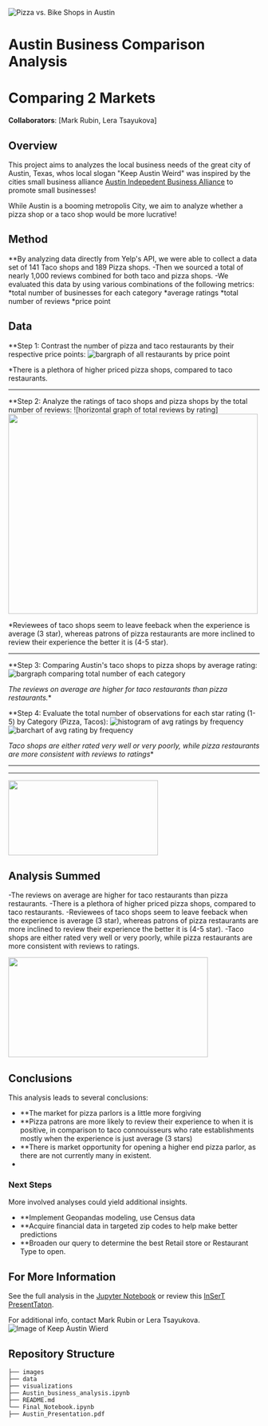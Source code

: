 ![Pizza vs. Bike Shops in Austin](https://upload.wikimedia.org/wikipedia/commons/a/a5/Austin_Evening.jpg)

# Austin Business Comparison Analysis
# Comparing 2 Markets

**Collaborators**: [Mark Rubin, Lera Tsayukova]

## Overview


This project aims to analyzes the local business needs of the great city of Austin, Texas, whos local slogan "Keep Austin Weird" was inspired by
the cities small business alliance [Austin Indepedent Business Alliance](https://ibuyaustin.com) to promote small businesses!

While Austin is a booming metropolis City, we aim to analyze whether a pizza shop or a taco shop would be more lucrative!

## Method

**By analyzing data directly from Yelp's API, we were able to collect a data set of 141 Taco shops and 189 Pizza shops.
-Then we sourced a total of nearly 1,000 reviews combined for both taco and pizza shops.
-We evaluated this data by using various combinations of the following metrics: 
        *total number of businesses for each category
        *average ratings
        *total number of reviews
        *price point
        

## Data 


 
**Step 1: Contrast the number of pizza and taco restaurants by their respective price points:
        ![bargraph of all restaurants by price point](https://github.com/tsayula/Bikes_Repo/blob/main/visualizations/pizza_tacos_price.png?raw=true)
       
*There is a plethora of higher priced pizza shops, compared to taco restaurants.
________________________________________________
**Step 2: Analyze the ratings of taco shops and pizza shops by the total number of reviews:
        ![horizontal graph of total reviews by rating]<img src="https://github.com/tsayula/Bikes_Repo/blob/main/visualizations/Biz_Rev_Counts_By_Rating.png?raw=true" width="500" height="400">        
       
*Reviewees of taco shops seem to leave feeback when the experience is average (3 star), whereas patrons of pizza restaurants are more inclined to review
their experience the better it is (4-5 star).
________________________________________________
**Step 3: Comparing Austin's taco shops to pizza shops by average rating:   
![bargraph comparing total number of each category](https://github.com/tsayula/Bikes_Repo/blob/main/visualizations/Avg_Rtng_by_Category.png?raw=true)

*The reviews on average are higher for taco restaurants than pizza restaurants.**


**Step 4: Evaluate the total number of observations for each star rating (1-5) by Category (Pizza, Tacos):
        ![histogram of avg ratings by frequency](https://github.com/tsayula/Bikes_Repo/blob/main/visualizations/histogram_ratings.png?raw=true)
        ![barchart of avg rating by frequency](https://github.com/tsayula/Bikes_Repo/blob/main/visualizations/Num_Of_Biz_By_Rating.png?raw=true) 
    
*Taco shops are either rated very well or very poorly, while pizza restaurants are more consistent with reviews to ratings**

________________________________________________
________________________________________________


<img src="http://www.austinbike.com/images/sliders/one.jpg" width="300" height="150">

## Analysis Summed

-The reviews on average are higher for taco restaurants than pizza restaurants.
-There is a plethora of higher priced pizza shops, compared to taco restaurants.
-Reviewees of taco shops seem to leave feeback when the experience is average (3 star), whereas patrons of pizza restaurants are more inclined to review
their experience the better it is (4-5 star).
-Taco shops are either rated very well or very poorly, while pizza restaurants are more consistent with reviews to ratings.

<img src="https://3vi9mx40b3afabx1fqvvhk9e-wpengine.netdna-ssl.com/wp-content/uploads/2020/07/40-North-nor-cal-horizontal.jpg" width="400" height="200">


## Conclusions

This analysis leads to several conclusions:

- **The market for pizza parlors is a little more forgiving 
- **Pizza patrons are more likely to review their experience to when it is positive, in comparison to taco connouisseurs who rate establishments mostly when the experience is just average (3 stars)
- **There is market opportunity for opening a higher end pizza parlor, as there are not currently many in existent.
- 
### Next Steps

More involved analyses could yield additional insights.
- **Implement Geopandas modeling, use Census data 
- **Acquire financial data in targeted zip codes to help make better predictions
- **Broaden our query to determine the best Retail store or Restaurant Type to open. 


## For More Information

See the full analysis in the [Jupyter Notebook](./Final_Notebook.ipynb) or review this [InSerT PresentTaton](./HEYinsertMEhere.pdf).

For additional info, contact Mark Rubin or Lera Tsayukova.
![Image of Keep Austin Wierd](https://res.cloudinary.com/culturemap-com/image/upload/ar_4:3,c_fill,g_faces:center,w_980/v1521047613/photos/28712_original.jpg)

## Repository Structure

```
├── images
├── data
├── visualizations
├── Austin_business_analysis.ipynb
├── README.md
└── Final_Notebook.ipynb
├── Austin_Presentation.pdf
```

